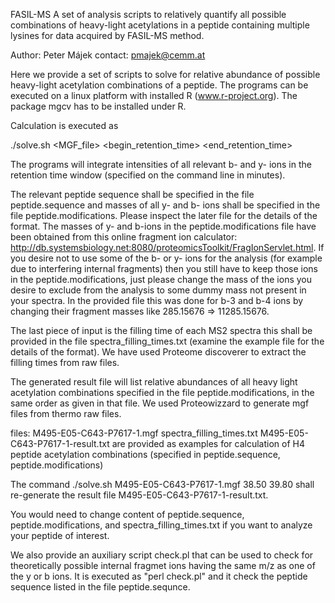 
FASIL-MS
A set of analysis scripts to relatively quantify all possible combinations of heavy-light acetylations in a peptide containing multiple lysines for data acquired by FASIL-MS method.

Author: Peter Májek
contact: pmajek@cemm.at

Here we provide a set of scripts to solve for relative abundance of possible heavy-light acetylation combinations of a peptide. The programs can be executed on a linux platform with installed R (www.r-project.org). The package mgcv has to be installed under R. 

Calculation is executed as

./solve.sh <MGF_file> <begin_retention_time> <end_retention_time>

The programs will integrate intensities of all relevant b- and y- ions in the retention time window (specified on the command line in minutes).

The relevant peptide sequence shall be specified in the file peptide.sequence and masses of all y- and b- ions shall be specified in the file peptide.modifications. Please inspect the later file for the details of the format. The masses of y- and b-ions in the peptide.modifications file have been obtained from this online fragment ion calculator: http://db.systemsbiology.net:8080/proteomicsToolkit/FragIonServlet.html. If you desire not to use some of the b- or y- ions for the analysis (for example due to interfering internal fragments) then you still have to keep those ions in the peptide.modifications, just please change the mass of the ions you desire to exclude from the analysis to some dummy mass not present in your spectra. In the provided file this was done for b-3 and b-4 ions by changing their fragment masses like 285.15676 => 11285.15676. 

The last piece of input is the filling time of each MS2 spectra this shall be provided in the file spectra_filling_times.txt (examine the example file for the details of the format). We have used Proteome discoverer to extract the filling times from raw files.

The generated result file will list relative abundances of all heavy light acetylation combinations specified in the file peptide.modifications, in the same order as given in that file. We used Proteowizzard to generate mgf files from thermo raw files.

files: M495-E05-C643-P7617-1.mgf spectra_filling_times.txt M495-E05-C643-P7617-1-result.txt are provided as examples for calculation of H4 peptide acetylation combinations (specified in peptide.sequence, peptide.modifications)

The command ./solve.sh M495-E05-C643-P7617-1.mgf 38.50 39.80 shall re-generate the result file M495-E05-C643-P7617-1-result.txt.

You would need to change content of peptide.sequence, peptide.modifications, and spectra_filling_times.txt if you want to analyze your peptide of interest.

We also provide an auxiliary script check.pl that can be used to check for theoretically possible internal fragmet ions having the same m/z as one of the y or b ions. It is executed as "perl check.pl" and it check the peptide sequence listed in the file peptide.sequnce.
